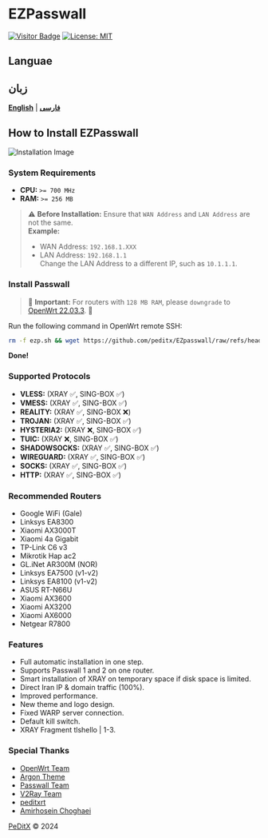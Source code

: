 # EZPasswall
[![Visitor Badge](https://img.shields.io/badge/Chat%20on-Telegram-blue.svg)](https://t.me/peditx) [![License: MIT](https://img.shields.io/badge/License-MIT-blue.svg)](https://opensource.org/licenses/MIT)

## Languae
## زبان

[**English**](#content-en) | [**فارسی**](#content-fa)



## How to Install EZPasswall

![Installation Image](https://github.com/peditx/iranIPS/blob/ffce5c185aecd61f1d92d100593ceecb2b905235/.files/lowspc/main/photo_2024-10-27_20-03-44.jpg?raw=true)

### System Requirements

- **CPU:** `>= 700 MHz`
- **RAM:** `>= 256 MB`



> ⚠ **Before Installation:** Ensure that `WAN Address` and `LAN Address` are not the same.  
> **Example:** 
> - WAN Address: `192.168.1.XXX`
> - LAN Address: `192.168.1.1`  
> Change the LAN Address to a different IP, such as `10.1.1.1`.



### Install Passwall

> 🔴 **Important:** For routers with `128 MB RAM`, please `downgrade` to [OpenWrt 22.03.3](https://archive.openwrt.org/releases/22.03.3/targets/). 🔴

Run the following command in OpenWrt remote SSH:

```bash
rm -f ezp.sh && wget https://github.com/peditx/EZpasswall/raw/refs/heads/main/ezp.sh && chmod 777 ezp.sh && sh ezp.sh
```
**Done!**



### Supported Protocols

- **VLESS:** (XRAY ✅, SING-BOX ✅)
- **VMESS:** (XRAY ✅, SING-BOX ✅)
- **REALITY:** (XRAY ✅, SING-BOX ❌)
- **TROJAN:** (XRAY ✅, SING-BOX ✅)
- **HYSTERIA2:** (XRAY ❌, SING-BOX ✅)
- **TUIC:** (XRAY ❌, SING-BOX ✅)
- **SHADOWSOCKS:** (XRAY ✅, SING-BOX ✅)
- **WIREGUARD:** (XRAY ✅, SING-BOX ✅)
- **SOCKS:** (XRAY ✅, SING-BOX ✅)
- **HTTP:** (XRAY ✅, SING-BOX ✅)



### Recommended Routers

- Google WiFi (Gale)
- Linksys EA8300
- Xiaomi AX3000T
- Xiaomi 4a Gigabit
- TP-Link C6 v3
- Mikrotik Hap ac2
- GL.iNet AR300M (NOR)
- Linksys EA7500 (v1-v2)
- Linksys EA8100 (v1-v2)
- ASUS RT-N66U
- Xiaomi AX3600
- Xiaomi AX3200
- Xiaomi AX6000
- Netgear R7800



### Features

- Full automatic installation in one step.
- Supports Passwall 1 and 2 on one router.
- Smart installation of XRAY on temporary space if disk space is limited.
- Direct Iran IP & domain traffic (100%).
- Improved performance.
- New theme and logo design.
- Fixed WARP server connection.
- Default kill switch.
- XRAY Fragment tlshello | 1-3.




### Special Thanks

- [OpenWrt Team](https://github.com/openwrt)
- [Argon Theme](https://github.com/jerrykuku)
- [Passwall Team](https://github.com/xiaorouji)
- [V2Ray Team](https://github.com/v2ray)
- [peditxrt](https://github.com/peditx/PeDitXrt)
- [Amirhosein Choghaei](https://github.com/amirhosseinchoghaei)






[PeDitX](https://github.com/peditx) © 2024
